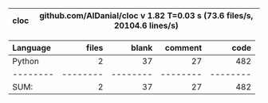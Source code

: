 cloc|github.com/AlDanial/cloc v 1.82  T=0.03 s (73.6 files/s, 20104.6 lines/s)
--- | ---

Language|files|blank|comment|code
:-------|-------:|-------:|-------:|-------:
Python|2|37|27|482
--------|--------|--------|--------|--------
SUM:|2|37|27|482
